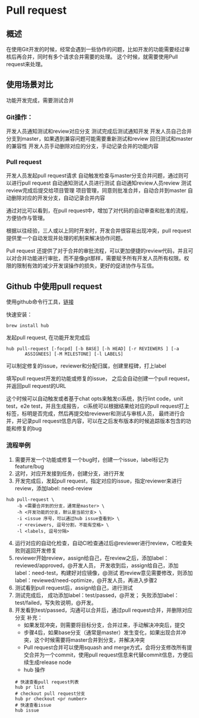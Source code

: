 # Pull request

## 概述

在使用Git开发的时候，经常会遇到一些协作的问题，比如开发的功能需要经过审核后再合并，同时有多个请求合并需要的处理。
这个时候，就需要使用Pull request来处理。

## 使用场景对比

功能开发完成，需要测试合并

### Git操作：

开发人员通知测试和review对应分支
测试完成后测试通知开发
开发人员自己合并分支到master，如果遇到兼容问题可能需要重新测试和review
回归测试和master的兼容性
开发人员手动删除对应的分支，手动记录合并的功能内容

### Pull request

开发人员发起pull request请求
自动触发检查与master分支合并问题，通过则可以进行pull request
自动通知测试人员进行测试
自动通知review人员review
测试review完成后提交给项目管理
项目管理，同意则批准合并，自动合并到master
自动删除对应的开发分支，自动记录合并内容


通过对比可以看到，在pull request中，增加了对代码的自动审查和批准的流程，方便协作与管理。

根据以往经验，三人或以上同时开发时，开发合并很容易出现冲突，pull request提供里一个自动发现并处理的机制来解决协作问题。

Pull request 还提供了对于合并的审批流程，可以更加便捷的review代码，并且可以对合并功能进行审批，而不是像git那样，需要赋予所有开发人员所有权限。权限的限制有效的减少开发误操作的损失，更好的促进协作与互信。



## Github 中使用pull request

使用github命令行工具，[链接](https://hub.github.com/)

快速安装：

```
brew install hub
```

发起pull request, 在功能开发完成后

```
hub pull-request [-focpd] [-b BASE] [-h HEAD] [-r REVIEWERS ] [-a
       ASSIGNEES] [-M MILESTONE] [-l LABELS]
```

可以制定修复的issue，reviewer和分配归属，创建里程碑，打上label

填写pull request开发的功能或修复的issue，
之后会自动创建一个pull request，并返回pull request的URL

这个时候可以自动触发或者基于chat opts来触发ci系统，执行lint code，unit test，e2e test，并且生成报告，
ci系统可以根据结果给对应的pull request打上标签，标明是否完成，然后再提交给reviewer和测试与审核人员，
最终进行合并，并记录pull request信息内容，可以在之后发布版本的时候追踪版本包含的功能和修复的bug


### 流程举例

1. 需要开发一个功能或修复一个bug时，创建一个issue，label标记为feature/bug
2. 这时，对应开发接到任务，创建分支，进行开发
3. 开发完成后，发起pull request，指定对应的issue，指定reviewer来进行review，添加label: need-review
```
hub pull-request \
    -b <需要合并到的分支，通常是master> \
    -h <开发功能的分支，默认是当前分支> \
    -i <issue 序号，可以通过hub issue查看到> \
    -r <reviewers, 逗号分割，不能有空格> \
    -l <labels, 逗号分隔>
```
4. 运行对应的自动化检查，自动CI检查通过后@reviewer进行review，CI检查失败则返回开发修复
5. reviewer开始review，assign给自己，在review之后，添加label：reviewed/approved，@开发人员，
开发收到后，assign给自己，添加label：need-test，构建好对应镜像，@测试
若review意见需要修改，则添加label：reviewed/need-optimize，@开发人员，再进入步骤2
6. 测试看到pull request后，assign给自己，进行测试
7. 测试完成后，
成功添加label：test/passed，@开发；
失败添加label：test/failed，写失败说明，@开发。
8. 开发看到test/passed，沟通可以合并后，通过pull request合并，并删除对应分支
补充：
    * 如果发现冲突，则需要将目标分支，合并过来，手动解决冲突后，提交
 	* 步骤4后，如果base分支（通常是master）发生变化，如果出现合并冲突，这个时候需要将master合并到分支，并解决冲突
    * Pull request合并可以使用squash and merge方式，会将分支修改所有提交合并为一个commit，使用pull request信息来代替commit信息，方便后续生成release node
    * hub 操作
    ```
    # 快速查看pull request列表
    hub pr list
    # checkout pull request分支
    hub pr checkout <pr number>
    # 快速查看issue
    hub issue
    ```
